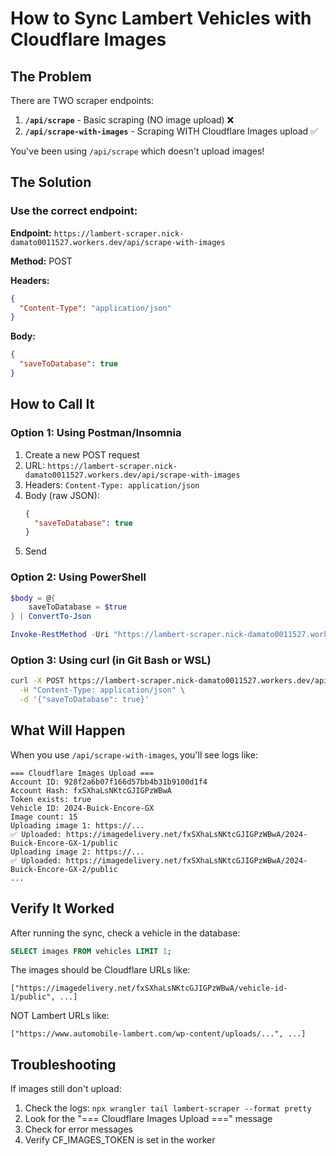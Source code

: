 # How to Sync Lambert Vehicles with Cloudflare Images

## The Problem
There are TWO scraper endpoints:

1. **`/api/scrape`** - Basic scraping (NO image upload) ❌
2. **`/api/scrape-with-images`** - Scraping WITH Cloudflare Images upload ✅

You've been using `/api/scrape` which doesn't upload images!

## The Solution

### Use the correct endpoint:

**Endpoint:** `https://lambert-scraper.nick-damato0011527.workers.dev/api/scrape-with-images`

**Method:** POST

**Headers:**
```json
{
  "Content-Type": "application/json"
}
```

**Body:**
```json
{
  "saveToDatabase": true
}
```

## How to Call It

### Option 1: Using Postman/Insomnia
1. Create a new POST request
2. URL: `https://lambert-scraper.nick-damato0011527.workers.dev/api/scrape-with-images`
3. Headers: `Content-Type: application/json`
4. Body (raw JSON):
   ```json
   {
     "saveToDatabase": true
   }
   ```
5. Send

### Option 2: Using PowerShell
```powershell
$body = @{
    saveToDatabase = $true
} | ConvertTo-Json

Invoke-RestMethod -Uri "https://lambert-scraper.nick-damato0011527.workers.dev/api/scrape-with-images" -Method Post -Body $body -ContentType "application/json"
```

### Option 3: Using curl (in Git Bash or WSL)
```bash
curl -X POST https://lambert-scraper.nick-damato0011527.workers.dev/api/scrape-with-images \
  -H "Content-Type: application/json" \
  -d '{"saveToDatabase": true}'
```

## What Will Happen

When you use `/api/scrape-with-images`, you'll see logs like:

```
=== Cloudflare Images Upload ===
Account ID: 928f2a6b07f166d57bb4b31b9100d1f4
Account Hash: fxSXhaLsNKtcGJIGPzWBwA
Token exists: true
Vehicle ID: 2024-Buick-Encore-GX
Image count: 15
Uploading image 1: https://...
✅ Uploaded: https://imagedelivery.net/fxSXhaLsNKtcGJIGPzWBwA/2024-Buick-Encore-GX-1/public
Uploading image 2: https://...
✅ Uploaded: https://imagedelivery.net/fxSXhaLsNKtcGJIGPzWBwA/2024-Buick-Encore-GX-2/public
...
```

## Verify It Worked

After running the sync, check a vehicle in the database:
```sql
SELECT images FROM vehicles LIMIT 1;
```

The images should be Cloudflare URLs like:
```
["https://imagedelivery.net/fxSXhaLsNKtcGJIGPzWBwA/vehicle-id-1/public", ...]
```

NOT Lambert URLs like:
```
["https://www.automobile-lambert.com/wp-content/uploads/...", ...]
```

## Troubleshooting

If images still don't upload:
1. Check the logs: `npx wrangler tail lambert-scraper --format pretty`
2. Look for the "=== Cloudflare Images Upload ===" message
3. Check for error messages
4. Verify CF_IMAGES_TOKEN is set in the worker
